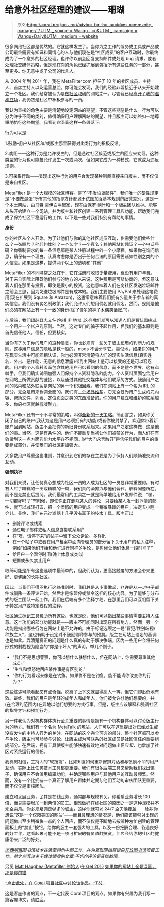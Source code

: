# 给意外社区经理的建议——珊瑚

> 原文:[https://coral project . net/advice-for-the-accident-community-manager/？UTM _ source = Wanqu . co&UTM _ campaign = Wanqu+Daily&UTM _ medium = website](https://coralproject.net/advice-for-the-accidental-community-manager/?utm_source=wanqu.co&utm_campaign=Wanqu+Daily&utm_medium=website)

很多网络社区都是偶然的。它就这样发生了。当你为之工作的服务或工具或产品或公司最终需要有知识和同情心的人与他们现在是“社区成员”的客户互动时，你最终成为了一个意外的社区经理。也许你以前会回复支持邮件或处理 bug 请求，或者处理社交媒体策略，但是现在你的角色已经扩展到包括所有这些任务的一部分，甚至更多。你无意中成了公司的代言人。

从 2004 年到 2014 年，我在 MetaFilter.com 担任了 10 年的社区成员、主持人、首席主持人以及运营总监。你可能会发现，我们的经验非常接近于从头开始建立一个社区。我们经常被认为是[做社区权利](http://www.wired.com/2015/10/how-silicon-valley-can-solve-online-diversity-and-harassment/)的网站之一。尽管我已经[离开了我的温和立场](https://metatalk.metafilter.com/23246/Where-Im-off-to)，我仍然是社区中积极参与的一员。

我认为审核的角色主要是清楚地设定网站的期望，不管这些期望是什么。行为可以分为许多不同的类别，值得确保用户理解网站的期望，并且版主可以始终如一地尊重地执行这些期望。我看到它沿着这样一条线落下:

行为可以是:

1.鼓励–用户从社区和/或版主那里获得对此类行为的积极反馈。

2.劝阻——这种行为是允许发生的，但是通过社区规范或版主的回应来劝阻。这种类型的行为也可能被允许发生一次或两次，但如果它成为一种模式，它就成为违反规则。

3.可采取行动——表现出这种行为的用户会发现某种制裁直接来自版主，而不仅仅是来自社区。

MetaFilter 是一个大规模的社区博客。除了“不发垃圾邮件”，我们唯一的硬性规定是“不要做混蛋”所有其他的指导方针都源于试图加强基本规则的细微差别。这是一个本土网站，由[马特·豪伊](https://matt.haughey.com/)白手起家，现在由[保罗·鲍什](http://www.onfocus.com/)和一个版主团队维护。能够从头开始建立一个网站，并为版主和社区创建一系列管理工具和功能，帮助我们完成了保持社区平稳运行的工作。以下是一些对我们特别有帮助的事情。

**身份**

你的社区从个人开始。为了让他们与你的其他社区成员互动，你需要他们做些什么？一张照片？他们的性别？一个名字？一个真名？其他网站的凭证？一个电话号码？你强制要求的每一条信息都是某人注册过程中的一个小摩擦。如果你在询问信息，确保有一个理由。认真考虑你是否出于任何合法的原因需要诸如性别之类的个人信息。如果是这样，提供两个以上的选项和“其他”

MetaFilter 的不同寻常之处在于，它在注册时收取少量费用，但没有用户年费。对于来自实际上阻碍他们参与的地方的人来说，这种费用是可以协商的，但这意味着人们在那里有投资，即使是很小的投资。这也意味着人们在向社区发送垃圾邮件之前会三思，因为发送垃圾邮件是有成本的。我们主要使用 PayPal 来处理这笔费用(现在扩展到 Square 和 Amazon)，这通常意味着我们拥有少量关于参与者的真实信息。我们没有实名制政策；我们允许人们想用假名就用假名。然而，规则是他们必须在网站上有一个一致的身份(除了偶尔的袜子木偶笑话账户)。

在后端，我们跟踪日志文件(包括 IP 地址),这样我们就可以知道人们是否试图绕过一个用户一个帐户的原则。当然，这对专门的骗子不起作用，但我们的基本原则是首先信任他人。信任，但要核实。

当你有了关于你的用户的这种信息，你也必须有一些关于版主使用的判断力的规则。这种用户信息的隐私是铁一般的，mods 不会分享它。类似地，如果你的用户在现实生活中可能互相认识，你也必须非常清楚将人们的现实生活信息(真实姓名、外出、恶作剧、无意的信息泄露)带到主网站上是可以接受的还是可以容忍的。用户的个人资料页面包含其他用户可以看到的信息，而不是整个世界。这有点棘手，但我们确实试图加强人们保持个人资料隐私的能力。个人资料页面包含用户在网站上所做贡献的链接，以及通过其他社交媒体与他们联系的方式。鼓励用户之间的站内和站外联系是网站的另一个积极因素。我们在网站上有一个名为 IRL 的部分，完全是用来协调会面的。我们有[一个场外维基](http://mefiwiki.com/wiki/Main_Page)，它完全是为用户生成的元内容、帮助文件、列表、定位页面之类的东西准备的。你的用户建立和维护的联系越多，你的社区就越有凝聚力。

MetaFilter 还有一个不寻常的策略，叫做[全新的一天策略](http://faq.metafilter.com/244/coming-back-from-a-bannin)。简而言之，如果你关闭了自己的账户(我认为这是用户必须拥有的功能)或者你被封禁了，欢迎你带着新账户回到网站，版主不会把你的新旧身份联系起来。如果用户决定这样做，这是他们的事。当然，这是有条件的，他们不能重复当初让他们被禁的行为，而人们在有效做到这一点方面的能力水平各不相同。说“大门永远敞开”是信任我们的用户的重要组成部分，并使我们的社区更加强大。

大多数用户尊重这些准则，并意识到它们的存在主要是为了保持人们顺畅地交流和互动。

**强制执行**

对我们来说，让任何真心想成为社区一员的人成为社区的一员是非常重要的。有时有人过了糟糕的一天或糟糕的一周，我们真的会努力与他们合作，解释问题所在，而不是先禁止后提问。我们最常用的工具之一就是简单地给用户发邮件说，“嘿，一切都好吗？”有时候，即使你正在删除某人的评论，只要给某人发一封同情的邮件，就可以减轻打击，把一个愤怒的用户变成一个稍微暴躁的用户，决定去小睡一会儿。最终，我们在元过滤器上几乎没有真正的技术工具。版主可以

*   删除评论或线索
*   通过电子邮件或私人信息直接联系用户
*   在“嘿，请停下来”的帖子中留下公众评论。多样化
*   在一个帖子中或者在用户档案中面向管理员的部分留下关于用户的私人注释，例如“如果他们开始和他们进行同样的争论，是时候让他们休息一段时间了”
*   给用户一个暂停时间(晚上休息或类似)
*   短期或永久禁止用户

取缔可能是所有这些选项中最简单的，但我们认为，更高接触度的方法会带来更好、更健康的长期社区。

因此，当我们不得不执行这些准则时，我们总是从小事做起，也许是从一封电子邮件或删除一条评论开始，然后才是像暂停或禁令这样的核心内容。为了能够与分布式的版主团队一起工作，我们在后端有多个注释字段，在那里我们可以互相留下关于特定用户或特定线程的注释。

社区通过[标记工具](http://faq.metafilter.com/tags/flagging)帮助所有这些。也就是说，他们可以指出某些事情需要主持人注意。这个功能的部分功能就是——版主不可能同时出现在所有地方。然而，另一个功能是指出哪些行为在网站上是不允许的。由于标记选项之一是“冒犯/性别歧视/种族主义”，这也有助于设定对不鼓励哪种参与的预期。版主在网站上设定的基调也是如此。弄清楚真正的问题是什么真的有助于解决争端，因为一些用户会将任何形式的制裁视为隐含的“你是个坏人”的声明。举几个例子。

*   “我们不是思想警察，你可以想什么就想什么，但在网站上，你需要尊重其他成员。”
*   "生气和愤怒地回应某件事是有区别的."
*   “你的行为看起来像是在钓鱼。如果你不是在钓鱼，能不能请你改变你的行为？”

这些陈述可能看起来有点奇怪，脱离了上下文就显得高人一等，但它们却出奇地有效。最终，我们的用户是年轻的成年人和成年人，他们被允许想他们想要的，并(在合理的范围内)在异地以他们想要的方式行事。但是，版主应该解释和强调社区的指导方针和预期行为。

另一件我认为对机构群体执行至关重要的事情是拥有一个机构群体可以讨论版主行为的地方。我们有一个名为 [MetaTalk](http://metatalk.metafilter.com/) 的网站，人们可以在这里提出对已经发生或没有发生的主持人行为的关注。在网站的这个完全可选的部分，整个社区都可以参与争论，版主也可以参与讨论。让版主成为可联系的社区成员是社区信任的重要组成部分。在后端，拥有工具使版主能够快速有效地对问题做出反应*和*，也增加了社区对系统运行的信任。

我真的相信，主持人的“软技能”，比如知道如何重新安排对话和与愤愤不平的用户互动，实际上比任何技术工具都更重要。我们有很多后端工具来帮助我们找出骗子，确保用户不会滥用编辑功能，并确定哪些用户与其他用户的互动最频繁。然而，没有一个比拥有一个真正了解用户群体并定期与他们互动的审核团队更重要，而不仅仅是审核团队。

建立和发展业务，尤其是在线业务，通常都与规模有关。你希望业务增长 100 倍，而只需要增加一到两倍的员工。很难做好在线社区的原因之一是这种规模并不完全实用。你必须雇佣足够多的版主，这样你就可以 24/7 全天候覆盖——除非你想说“这是一个仅限美国的网站”——而且最理想的情况是，他们应该能够对出现的问题做出至少稍微快一点的个人回应，而不仅仅是不断地去按某种匆忙创建的管理面板上的“禁止”按钮。给你的版主一套强大的工具，以及一份报酬合理、待遇良好的好工作，这看起来可能不是一项可扩展的有价值的投资，但它会给你的社区的健康带来广泛的好处。

*[杰西明西](http://jessamyn.info/)图书馆技术在佛蒙特州中部工作，并为互联网档案馆的[开放图书馆](http://openlibrary.org/)项目工作。她之前写过关于媒体适度的文章:[不好的评论是系统故障](https://medium.com/message/bad-comments-are-a-system-failure-932e6961bbc2)。*

另见
[Matt Haughey (Metafilter 创始人)在 Gel 2010](https://vimeo.com/11916466)
[如果你的网站上全是混蛋，那是你的错](http://anildash.com/2011/07/if-your-websites-full-of-assholes-its-your-fault.html)

[*点击此处，在 Coral 项目社区中讨论该作品。*T3】](https://community.coralproject.net/t/discussion-on-advice-for-the-accidental-community-manager/76)

这是客座作者的观点，不一定代表 Coral 项目的观点。如果你有兴趣为我们写一篇客座博文，请[联系](mailto:Sydette@mozillafoundation.com?subject=Coral%20Project%20Blog%20Pitch)。